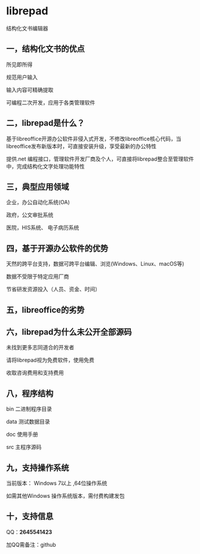 # librepad
结构化文书编辑器

## 一，结构化文书的优点

所见即所得

规范用户输入

输入内容可精确提取

可编程二次开发，应用于各类管理软件



## 二，librepad是什么？

基于libreoffice开源办公软件非侵入式开发，不修改libreoffice核心代码，当libreoffice发布新版本时，可直接安装升级，享受最新的办公特性

提供.net 编程接口，管理软件开发厂商及个人，可直接将librepad整合至管理软件中，完成结构化文字处理功能特性


## 三，典型应用领域

企业，办公自动化系统(OA)

政府，公文审批系统

医院，HIS系统、 电子病历系统



## 四，基于开源办公软件的优势

天然的跨平台支持，数据可跨平台编辑、浏览(Windows、Linux、macOS等)

数据不受限于特定应用厂商

节省研发资源投入（人员、资金、时间）



## 五，libreoffice的劣势



## 六，librepad为什么未公开全部源码

未找到更多志同道合的开发者

请将librepad视为免费软件，使用免费
  
收取咨询费用和支持费用



## 八，程序结构

bin  二进制程序目录

data 测试数据目录

doc 使用手册

src 主程序源码



## 九，支持操作系统

当前版本： Windows 7以上 ,64位操作系统

如需其他Windows 操作系统版本，需付费构建发包



## 十，支持信息

QQ：**2645541423**

加QQ需备注：github









